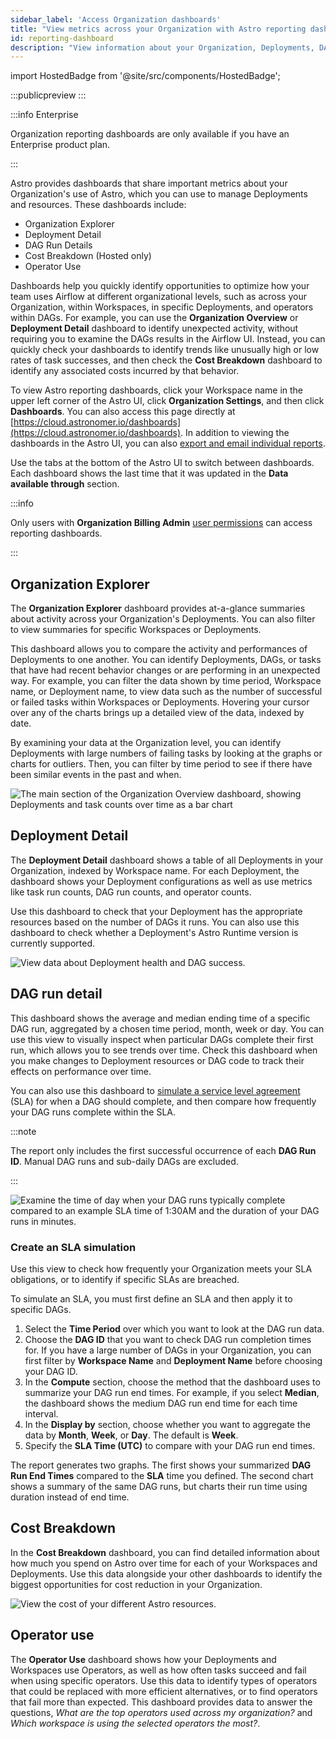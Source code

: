```yaml
---
sidebar_label: 'Access Organization dashboards'
title: "View metrics across your Organization with Astro reporting dashboards"
id: reporting-dashboard
description: "View information about your Organization, Deployments, DAGs, and costs."
---
```


import HostedBadge from '@site/src/components/HostedBadge';

:::publicpreview
:::

:::info Enterprise

Organization reporting dashboards are only available if you have an Enterprise product plan.

:::

Astro provides dashboards that share important metrics about your Organization's use of Astro, which you can use to manage Deployments and resources. These dashboards include:

- Organization Explorer
- Deployment Detail
- DAG Run Details
- Cost Breakdown (Hosted only)
- Operator Use

Dashboards help you quickly identify opportunities to optimize how your team uses Airflow at different organizational levels, such as across your Organization, within Workspaces, in specific Deployments, and operators within DAGs. For example, you can use the **Organization Overview** or **Deployment Detail** dashboard to identify unexpected activity, without requiring you to examine the DAGs results in the Airflow UI. Instead, you can quickly check your dashboards to identify trends like unusually high or low rates of task successes, and then check the **Cost Breakdown** dashboard to identify any associated costs incurred by that behavior.

To view Astro reporting dashboards, click your Workspace name in the upper left corner of the Astro UI, click **Organization Settings**, and then click **Dashboards**. You can also access this page directly at [https://cloud.astronomer.io/dashboards](https://cloud.astronomer.io/dashboards). In addition to viewing the dashboards in the Astro UI, you can also [export and email individual reports](reporting-dash-exports.md).

Use the tabs at the bottom of the Astro UI to switch between dashboards. Each dashboard shows the last time that it was updated in the **Data available through** section.

:::info

Only users with **Organization Billing Admin** [user permissions](user-permissions.md#organization-roles) can access reporting dashboards.

:::

## Organization Explorer

The **Organization Explorer** dashboard provides at-a-glance summaries about activity across your Organization's Deployments. You can also filter to view summaries for specific Workspaces or Deployments.

This dashboard allows you to compare the activity and performances of Deployments to one another. You can identify Deployments, DAGs, or tasks that have had recent behavior changes or are performing in an unexpected way. For example, you can filter the data shown by time period, Workspace name, or Deployment name, to view data such as the number of successful or failed tasks within Workspaces or Deployments. Hovering your cursor over any of the charts brings up a detailed view of the data, indexed by date.

By examining your data at the Organization level, you can identify Deployments with large numbers of failing tasks by looking at the graphs or charts for outliers. Then, you can filter by time period to see if there have been similar events in the past and when.

![The main section of the Organization Overview dashboard, showing Deployments and task counts over time as a bar chart](/img/docs/dash-organization-overview.png)

## Deployment Detail

The **Deployment Detail** dashboard shows a table of all Deployments in your Organization, indexed by Workspace name. For each Deployment, the dashboard shows your Deployment configurations as well as use metrics like task run counts, DAG run counts, and operator counts.

Use this dashboard to check that your Deployment has the appropriate resources based on the number of DAGs it runs. You can also use this dashboard to check whether a Deployment's Astro Runtime version is currently supported.

![View data about Deployment health and DAG success.](/img/docs/dash-deployment-detail.png)

## DAG run detail

This dashboard shows the average and median ending time of a specific DAG run, aggregated by a chosen time period, month, week or day. You can use this view to visually inspect when particular DAGs complete their first run, which allows you to see trends over time. Check this dashboard when you make changes to Deployment resources or DAG code to track their effects on performance over time.

You can also use this dashboard to [simulate a service level agreement](#create-an-sla-simulation) (SLA) for when a DAG should complete, and then compare how frequently your DAG runs complete within the SLA.

:::note

The report only includes the first successful occurrence of each **DAG Run ID**. Manual DAG runs and sub-daily DAGs are excluded.

:::

![Examine the time of day when your DAG runs typically complete compared to an example SLA time of 1:30AM and the duration of your DAG runs in minutes.](/img/docs/dash-DAG-run-detail.png)

### Create an SLA simulation

Use this view to check how frequently your Organization meets your SLA obligations, or to identify if specific SLAs are breached.

To simulate an SLA, you must first define an SLA and then apply it to specific DAGs.

1. Select the **Time Period** over which you want to look at the DAG run data.
2. Choose the **DAG ID** that you want to check DAG run completion times for. If you have a large number of DAGs in your Organization, you can first filter by **Workspace Name** and **Deployment Name** before choosing your DAG ID.
3. In the **Compute** section, choose the method that the dashboard uses to summarize your DAG run end times. For example, if you select **Median**, the dashboard shows the medium DAG run end time for each time interval.
4. In the **Display by** section, choose whether you want to aggregate the data by **Month**, **Week**, or **Day**. The default is **Week**.
4. Specify the **SLA Time (UTC)** to compare with your DAG run end times.

The report generates two graphs. The first shows your summarized **DAG Run End Times** compared to the **SLA** time you defined. The second chart shows a summary of the same DAG runs, but charts their run time using duration instead of end time.

## Cost Breakdown

<HostedBadge/>

In the **Cost Breakdown** dashboard, you can find detailed information about how much you spend on Astro over time for each of your Workspaces and Deployments. Use this data alongside your other dashboards to identify the biggest opportunities for cost reduction in your Organization.

![View the cost of your different Astro resources.](/img/docs/dash-cost-breakdown.png)

## Operator use

The **Operator Use** dashboard shows how your Deployments and Workspaces use Operators, as well as how often tasks succeed and fail when using specific operators. Use this data to identify types of operators that could be replaced with more efficient alternatives, or to find operators that fail more than expected. This dashboard provides data to answer the questions, *What are the top operators used across my organization?* and *Which workspace is using the selected operators the most?*.